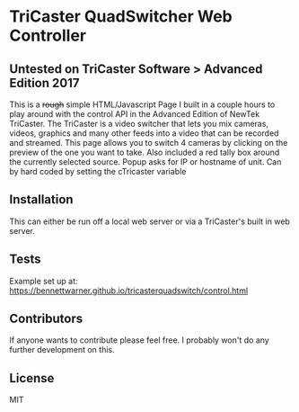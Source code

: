 # TriCaster QuadSwitcher Web Controller

## Untested on TriCaster Software > Advanced Edition 2017

This is a ~~rough~~ simple HTML/Javascript Page I built in a couple hours to play around with the control API in the Advanced Edition of NewTek TriCaster. The TriCaster is a video switcher that lets you mix cameras, videos, graphics and many other feeds into a video that can be recorded and streamed. This page allows you to switch 4 cameras by clicking on the preview of the one you want to take. Also included a red tally box around the currently selected source. Popup asks for IP or hostname of unit. Can by hard coded by setting the cTricaster variable

## Installation

This can either be run off a local web server or via a TriCaster's built in web server.

## Tests

Example set up at: https://bennettwarner.github.io/tricasterquadswitch/control.html

## Contributors

If anyone wants to contribute please feel free. I probably won't do any further development on this.

## License

MIT
